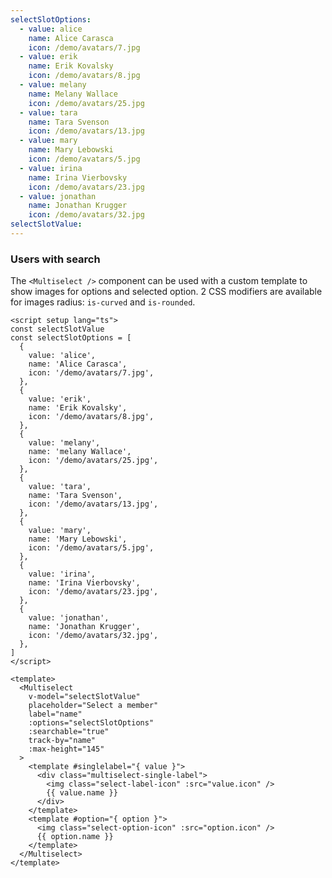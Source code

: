```yaml
---
selectSlotOptions:
  - value: alice
    name: Alice Carasca
    icon: /demo/avatars/7.jpg
  - value: erik
    name: Erik Kovalsky
    icon: /demo/avatars/8.jpg
  - value: melany
    name: Melany Wallace
    icon: /demo/avatars/25.jpg
  - value: tara
    name: Tara Svenson
    icon: /demo/avatars/13.jpg
  - value: mary
    name: Mary Lebowski
    icon: /demo/avatars/5.jpg
  - value: irina
    name: Irina Vierbovsky
    icon: /demo/avatars/23.jpg
  - value: jonathan
    name: Jonathan Krugger
    icon: /demo/avatars/32.jpg
selectSlotValue:
---
```


### Users with search

The `<Multiselect />` component can be used with a custom template to show
images for options and selected option. 2 CSS modifiers are available for
images radius: `is-curved` and `is-rounded`.

<!--code-->

```vue
<script setup lang="ts">
const selectSlotValue
const selectSlotOptions = [
  {
    value: 'alice',
    name: 'Alice Carasca',
    icon: '/demo/avatars/7.jpg',
  },
  {
    value: 'erik',
    name: 'Erik Kovalsky',
    icon: '/demo/avatars/8.jpg',
  },
  {
    value: 'melany',
    name: 'melany Wallace',
    icon: '/demo/avatars/25.jpg',
  },
  {
    value: 'tara',
    name: 'Tara Svenson',
    icon: '/demo/avatars/13.jpg',
  },
  {
    value: 'mary',
    name: 'Mary Lebowski',
    icon: '/demo/avatars/5.jpg',
  },
  {
    value: 'irina',
    name: 'Irina Vierbovsky',
    icon: '/demo/avatars/23.jpg',
  },
  {
    value: 'jonathan',
    name: 'Jonathan Krugger',
    icon: '/demo/avatars/32.jpg',
  },
]
</script>

<template>
  <Multiselect
    v-model="selectSlotValue"
    placeholder="Select a member"
    label="name"
    :options="selectSlotOptions"
    :searchable="true"
    track-by="name"
    :max-height="145"
  >
    <template #singlelabel="{ value }">
      <div class="multiselect-single-label">
        <img class="select-label-icon" :src="value.icon" />
        {{ value.name }}
      </div>
    </template>
    <template #option="{ option }">
      <img class="select-option-icon" :src="option.icon" />
      {{ option.name }}
    </template>
  </Multiselect>
</template>
```

<!--/code-->

<!--example-->

<div class="columns">
  <div class="column is-4">
    <VField class="is-image-select">
      <VControl>
        <Multiselect
          v-model="frontmatter.selectSlotValue"
          placeholder="Select a member"
          label="name"
          :options="frontmatter.selectSlotOptions"
          :searchable="true"
          trackBy="name"
          :maxHeight="145"
        >
          <template v-slot:singlelabel="{ value }">
            <div class="multiselect-single-label">
              <img class="select-label-icon" :src="value.icon" /> 
              <span class="select-label-text">
                {{ value.name }}
              </span>
            </div>
          </template>
          <template v-slot:option="{ option }">
            <img class="select-option-icon" :src="option.icon" /> 
            <span class="select-option-text">
              {{ option.name }}
            </span>  
          </template>
        </Multiselect>
      </VControl>
    </VField>
  </div>
  <div class="column is-4">
    <VField class="is-image-select is-curved-select">
      <VControl>
        <Multiselect
          v-model="frontmatter.selectSlotValue"
          placeholder="Select a member"
          label="name"
          :options="frontmatter.selectSlotOptions"
          :searchable="true"
          trackBy="name"
          :maxHeight="145"
        >
          <template v-slot:singlelabel="{ value }">
            <div class="multiselect-single-label">
              <img class="select-label-icon is-curved" :src="value.icon" /> 
              <span class="select-label-text">
                {{ value.name }}
              </span>
            </div>
          </template>
          <template v-slot:option="{ option }">
            <img class="select-option-icon is-curved" :src="option.icon" /> 
            <span class="select-option-text">
              {{ option.name }}
            </span>  
          </template>
        </Multiselect>
      </VControl>
    </VField>
  </div>
  <div class="column is-4">
    <VField class="is-image-select is-rounded-select">
      <VControl>
        <Multiselect
          v-model="frontmatter.selectSlotValue"
          placeholder="Select a member"
          label="name"
          :options="frontmatter.selectSlotOptions"
          :searchable="true"
          trackBy="name"
          :maxHeight="145"
        >
          <template v-slot:singlelabel="{ value }">
            <div class="multiselect-single-label">
              <img class="select-label-icon is-rounded" :src="value.icon" />
              <span class="select-label-text">
                {{ value.name }}
              </span>
            </div>
          </template>
          <template v-slot:option="{ option }">
            <img class="select-option-icon is-rounded" :src="option.icon" />
            <span class="select-option-text">
              {{ option.name }}
            </span>  
          </template>
        </Multiselect>
      </VControl>
    </VField>
  </div>
</div>

<!--/example-->
